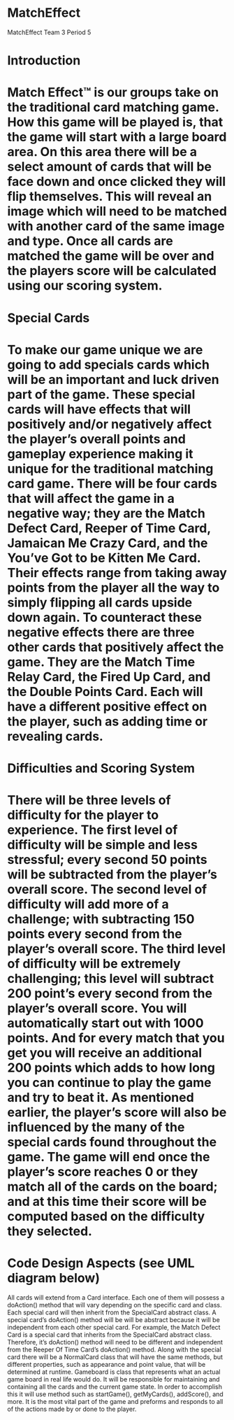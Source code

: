 MatchEffect
===========

MatchEffect Team 3 Period 5

Introduction
===========
Match Effect™ is our groups take on the traditional card matching game. How this game will be played is, that the game will start with a large board area. On this area there will be a select amount of cards that will be face down and once clicked they will flip themselves. This will reveal an image which will need to be matched with another card of the same image and type. Once all cards are matched the game will be over and the players score will be calculated using our scoring system. 
===========
Special Cards
===========
To make our game unique we are going to add specials cards which will be an important and luck driven part of the game. These special cards will have effects that will positively and/or negatively affect the player’s overall points and gameplay experience making it unique for the traditional matching card game. 
There will be four cards that will affect the game in a negative way; they are the Match Defect Card, Reeper of Time Card, Jamaican Me Crazy Card, and the You’ve Got to be Kitten Me Card.  Their effects range from taking away points from the player all the way to simply flipping all cards upside down again. To counteract these negative effects there are three other cards that positively affect the game. They are the Match Time Relay Card, the Fired Up Card, and the Double Points Card. Each will have a different positive effect on the player, such as adding time or revealing cards. 
===========
Difficulties and Scoring System
===========
There will be three levels of difficulty for the player to experience.  The first level of difficulty will be simple and less stressful; every second 50 points will be subtracted from the player’s overall score. The second level of difficulty will add more of a challenge; with subtracting 150 points every second from the player’s overall score. The third level of difficulty will be extremely challenging; this level will subtract 200 point’s every second from the player’s overall score.
You will automatically start out with 1000 points. And for every match that you get you will receive an additional 200 points which adds to how long you can continue to play the game and try to beat it. As mentioned earlier, the player’s score will also be influenced by the many of the special cards found throughout the game. The game will end once the player’s score reaches 0 or they match all of the cards on the board; and at this time their score will be computed based on the difficulty they selected.
===========
Code Design Aspects (see UML diagram below)
===========
All cards will extend from a Card interface. Each one of them will possess a doAction() method that will vary depending on the specific card and class. Each special card will then inherit from the SpecialCard abstract class.  A special card’s doAction() method will be will be abstract because it will be independent from each other special card. For example, the Match Defect Card is a special card that inherits from the SpecialCard abstract class. Therefore, it’s doAction() method will need to be different and independent from the Reeper Of Time Card’s doAction() method. Along with the special card there will be a NormalCard class that will have the same methods, but different properties, such as appearance and point value, that will be determined at runtime.
Gameboard is class that represents what an actual game board in real life would do. It will be responsible for maintaining and containing all the cards and the current game state. In order to accomplish this it will use method such as startGame(), getMyCards(), addScore(), and more. It is the most vital part of the game and preforms and responds to all of the actions made by or done to the player.
